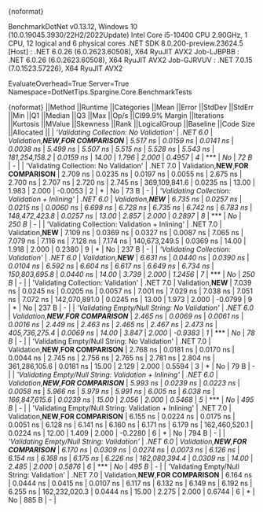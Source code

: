 {noformat}

BenchmarkDotNet v0.13.12, Windows 10 (10.0.19045.3930/22H2/2022Update)
Intel Core i5-10400 CPU 2.90GHz, 1 CPU, 12 logical and 6 physical cores
.NET SDK 8.0.200-preview.23624.5
  [Host]     : .NET 6.0.26 (6.0.2623.60508), X64 RyuJIT AVX2
  Job-LJBPBB : .NET 6.0.26 (6.0.2623.60508), X64 RyuJIT AVX2
  Job-GJRVUV : .NET 7.0.15 (7.0.1523.57226), X64 RyuJIT AVX2

EvaluateOverhead=True  Server=True  Namespace=DotNetTips.Spargine.Core.BenchmarkTests  

{noformat}
||Method                                                ||Runtime  ||Categories                            ||Mean     ||Error     ||StdDev    ||StdErr    ||Min      ||Q1       ||Median   ||Q3       ||Max      ||Op/s          ||CI99.9% Margin ||Iterations ||Kurtosis ||MValue ||Skewness ||Rank ||LogicalGroup ||Baseline ||Code Size ||Allocated ||
| *'Validating Collection: No Validation'*                | *.NET 6.0* | *Validation,**NEW**,**FOR COMPARISON*** | *5.517 ns* | *0.0159 ns* | *0.0141 ns* | *0.0038 ns* | *5.499 ns* | *5.507 ns* | *5.515 ns* | *5.528 ns* | *5.543 ns* | *181,254,158.2* |      *0.0159 ns* |      *14.00* |    *1.796* |  *2.000* |   *0.4957* |    *4* | ***            | *No*       |      *72 B* |         *-* |
| 'Validating Collection: No Validation'                | .NET 7.0 | Validation,**NEW**,**FOR COMPARISON** | 2.709 ns | 0.0235 ns | 0.0197 ns | 0.0055 ns | 2.675 ns | 2.700 ns | 2.707 ns | 2.720 ns | 2.745 ns | 369,109,841.6 |      0.0235 ns |      13.00 |    1.983 |  2.000 |  -0.0053 |    2 | *            | No       |      73 B |         - |
| *'Validating Collection: Validation + Inlining'*        | *.NET 6.0* | *Validation,**NEW***                    | *6.735 ns* | *0.0257 ns* | *0.0215 ns* | *0.0060 ns* | *6.698 ns* | *6.728 ns* | *6.735 ns* | *6.742 ns* | *6.783 ns* | *148,472,423.8* |      *0.0257 ns* |      *13.00* |    *2.857* |  *2.000* |   *0.2897* |    *8* | ***            | *No*       |     *250 B* |         *-* |
| 'Validating Collection: Validation + Inlining'        | .NET 7.0 | Validation,**NEW**                    | 7.109 ns | 0.0369 ns | 0.0327 ns | 0.0087 ns | 7.065 ns | 7.079 ns | 7.116 ns | 7.128 ns | 7.174 ns | 140,673,249.5 |      0.0369 ns |      14.00 |    1.918 |  2.000 |   0.2380 |    9 | *            | No       |     237 B |         - |
| *'Validating Collection: Validation'*                   | *.NET 6.0* | *Validation,**NEW***                    | *6.631 ns* | *0.0440 ns* | *0.0390 ns* | *0.0104 ns* | *6.592 ns* | *6.604 ns* | *6.617 ns* | *6.649 ns* | *6.734 ns* | *150,803,695.8* |      *0.0440 ns* |      *14.00* |    *3.739* |  *2.000* |   *1.2456* |    *7* | ***            | *No*       |     *250 B* |         *-* |
| 'Validating Collection: Validation'                   | .NET 7.0 | Validation,**NEW**                    | 7.039 ns | 0.0245 ns | 0.0205 ns | 0.0057 ns | 7.001 ns | 7.029 ns | 7.038 ns | 7.051 ns | 7.072 ns | 142,070,891.0 |      0.0245 ns |      13.00 |    1.973 |  2.000 |  -0.0799 |    9 | *            | No       |     237 B |         - |
| *'Validating Empty/Null String: No Validation'*         | *.NET 6.0* | *Validation,**NEW**,**FOR COMPARISON*** | *2.465 ns* | *0.0069 ns* | *0.0061 ns* | *0.0016 ns* | *2.449 ns* | *2.463 ns* | *2.465 ns* | *2.467 ns* | *2.473 ns* | *405,736,275.4* |      *0.0069 ns* |      *14.00* |    *3.847* |  *2.000* |  *-0.9383* |    *1* | ***            | *No*       |      *78 B* |         *-* |
| 'Validating Empty/Null String: No Validation'         | .NET 7.0 | Validation,**NEW**,**FOR COMPARISON** | 2.768 ns | 0.0181 ns | 0.0170 ns | 0.0044 ns | 2.745 ns | 2.756 ns | 2.765 ns | 2.781 ns | 2.804 ns | 361,286,105.6 |      0.0181 ns |      15.00 |    2.129 |  2.000 |   0.5594 |    3 | *            | No       |      79 B |         - |
| *'Validating Empty/Null String: Validation + Inlining'* | *.NET 6.0* | *Validation,**NEW**,**FOR COMPARISON*** | *5.993 ns* | *0.0239 ns* | *0.0223 ns* | *0.0058 ns* | *5.966 ns* | *5.979 ns* | *5.991 ns* | *6.005 ns* | *6.038 ns* | *166,847,615.6* |      *0.0239 ns* |      *15.00* |    *2.056* |  *2.000* |   *0.5468* |    *5* | ***            | *No*       |     *495 B* |         *-* |
| 'Validating Empty/Null String: Validation + Inlining' | .NET 7.0 | Validation,**NEW**,**FOR COMPARISON** | 6.155 ns | 0.0224 ns | 0.0175 ns | 0.0051 ns | 6.128 ns | 6.141 ns | 6.160 ns | 6.171 ns | 6.179 ns | 162,460,520.1 |      0.0224 ns |      12.00 |    1.409 |  2.000 |  -0.2280 |    6 | *            | No       |     794 B |         - |
| *'Validating Empty/Null String: Validation'*            | *.NET 6.0* | *Validation,**NEW**,**FOR COMPARISON*** | *6.170 ns* | *0.0309 ns* | *0.0274 ns* | *0.0073 ns* | *6.126 ns* | *6.154 ns* | *6.168 ns* | *6.175 ns* | *6.226 ns* | *162,080,394.4* |      *0.0309 ns* |      *14.00* |    *2.485* |  *2.000* |   *0.5876* |    *6* | ***            | *No*       |     *495 B* |         *-* |
| 'Validating Empty/Null String: Validation'            | .NET 7.0 | Validation,**NEW**,**FOR COMPARISON** | 6.164 ns | 0.0444 ns | 0.0415 ns | 0.0107 ns | 6.117 ns | 6.132 ns | 6.149 ns | 6.192 ns | 6.255 ns | 162,232,020.3 |      0.0444 ns |      15.00 |    2.275 |  2.000 |   0.6744 |    6 | *            | No       |     885 B |         - |
